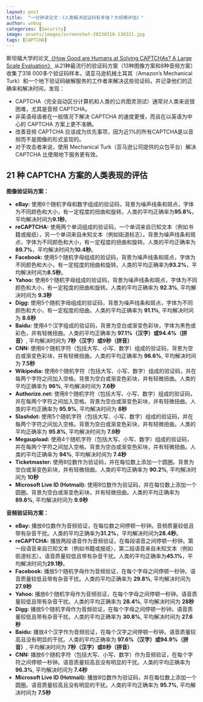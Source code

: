 ```yaml
---
layout: post
title:  "一分钟读论文：《人类解决验证码有多强？大规模评估》"
author: unbug
categories: [Security]
image: assets/images/screenshot-20230318-130321.jpg
tags: [CAPTCHA]
---
```

斯坦福大学的论文[《How Good are Humans at Solving CAPTCHAs? A Large Scale Evaluation》][paper1-url] 从21种最流行的验证码方案（13种图像方案和8种音频方案）收集了318 000多个验证码样本，请亚马逊机械土耳其（Amazon’s Mechanical Turk）和一个地下验证码破解服务的工作者来解决这些验证码，并记录他们的正确率和解决时间，发现：

- CAPTCHA（完全自动区分计算机和人类的公共图灵测试）通常对人类来说很困难，尤其是音频 CAPTCHA。
- 非英语母语者在一般情况下解决 CAPTCHA 的速度更慢，而且在以英语为中心的 CAPTCHA 方案上更不准确。
- 改善音频 CAPTCHA 应该成为优先事项，因为近1%的所有CAPTCHA是以音频而不是图像的形式呈现的。
- 对于攻击者来说，使用 Mechanical Turk（亚马逊公司提供的众包平台）解决 CAPTCHA 比使用地下服务更有效。





## 21 种 CAPTCHA 方案的人类表现的评估
**图像验证码方案：**

- **eBay:** 使用6个随机字母和数字组成的验证码，背景为噪声线条和斑点，字体为不同颜色和大小，有一定程度的扭曲和旋转。人类的平均正确率为**95.8%**，平均解决时间为**9.1秒**。
- **reCAPTCHA:** 使用两个单词组成的验证码，一个单词来自已知文本（例如书籍或报纸），另一个单词来自未知文本（例如街道标志）。背景为噪声线条和斑点，字体为不同颜色和大小，有一定程度的扭曲和旋转。人类的平均正确率为**89.7%**，平均解决时间为**10.4秒**。
- **Facebook:** 使用5个随机字母组成的验证码，背景为噪声线条和斑点，字体为不同颜色和大小，有一定程度的扭曲和旋转。人类的平均正确率为**93.2%**，平均解决时间为**8.5秒**。
- **Yahoo:** 使用6个随机字母组成的验证码，背景为噪声线条和斑点，字体为不同颜色和大小，有一定程度的扭曲和旋转。人类的平均正确率为 **92.3%**, 平均解决时间为 **9.3秒**
- **Digg:** 使用5个随机字母组成的验证码，背景为噪声线条和斑点，字体为不同颜色和大小，有一定程度的扭曲。人类的平均正确率为 **91.1%**, 平均解决时间为 **8.6秒**
- **Baidu:** 使用4个汉字组成的验证码，背景为空白或渐变色彩块，字体为黑色或彩色，并有轻微扭曲。人类的平均正确率为 **97.1%（汉字）或94.4%（拼音）**, 平均解决时间为 **7秒（汉字）或9秒（拼音）**
- **CNN:** 使用6个随机字符（包括大写、小写、数字）组成的验证码，背景为空白或渐变色彩块，并有轻微扭曲。人类的平均正确率为 **96.6%**, 平均解决时间为 **7.5秒**
- **Wikipedia:** 使用6个随机字符（包括大写、小写、数字）组成的验证码，并在每两个字符之间加入空格。背景为空白或渐变色彩块，并有轻微扭曲。人类的平均正确率为 **96%**, 平均解决时间为 **7.6秒**
- **Authorize.net:** 使用8个随机字符（包括大写、小写、数字）组成的验证码，并在每两个字符之间加入空格。背景为空白或渐变色彩块，并有轻微扭曲。人类的平均正确率为 **95.9%**, 平均解决时间为 **8秒**
- **Slashdot:** 使用5个随机字符（包括大写、小写、数字）组成的验证码，并在每两个字符之间加入空格。背景为空白或渐变色彩块，并有轻微扭曲。人类的平均正确率为 **95.8%**, 平均解决时间为 **7.9秒**
- **Megaupload:** 使用4个随机字符（包括大写、小写、数字）组成的验证码，并在每两个字符之间加入空格。背景为空白或渐变色彩块，并有轻微扭曲。人类的平均正确率为 **94%**, 平均解决时间为 **7.4秒**
- **Ticketmaster:** 使用8位数作为验证码，并在每位数上添加一个圆圈。背景为空白或渐变色彩块，并有轻微扭曲。人类的平均正确率为 **90.2%**, 平均解决时间为 **10秒**   
- **Microsoft Live ID (Hotmail):** 使用8位数作为验证码，并在每位数上添加一个圆圈。背景为空白或渐变色彩块，并有轻微扭曲。人类的平均正确率为 **89.8%**, 平均解决时间为 **9.9秒**
    
**音频验证码方案：**

- **eBay:** 播放6位数作为音频验证，在每位数之间停顿一秒钟。音频质量较低且带有杂音干扰。人类的平均正确率为**31.2%**，平均解决时间为**28.4秒**。
- **reCAPTCHA:** 播放两段语音作为音频验证，在每段语音之间停顿一秒钟。第一段语音来自已知文本（例如书籍或报纸），第二段语音来自未知文本（例如街道标志）。语音质量较低且带有杂音干扰。人类的平均正确率为**45.1%**，平均解决时间为**29.1秒**。
- **Facebook:** 播放5个随机字母作为音频验证，在每个字母之间停顿一秒钟。语音质量较低且带有杂音干扰。人类的平均正确率为 **29.8%**, 平均解决时间为 **27.9秒**
- **Yahoo:** 播放6个随机字母作为音频验证，在每个字母之间停顿一秒钟。语音质量较低且带有杂音干扰。人类的平均正确率为 **28.4%**, 平均解决时间为 **28秒**
- **Digg:** 播放5个随机字母作为音频验证，在每个字母之间停顿一秒钟。语音质量较低且带有杂音干扰。人类的平均正确率为 **30.8%**, 平均解决时间为 **27.6秒**
- **Baidu:** 播放4个汉字作为音频验证，在每个汉字之间停顿一秒钟。语音质量较高且没有明显的干扰。人类的平均正确率为 **97.6%（汉字）或94.9%（拼音）**, 平均解决时间为 **7秒（汉字）或8秒（拼音）**
- **CNN:** 播放6个随机字符（包括大写、小写、数字）作为音频验证，在每个字符之间停顿一秒钟。语音质量较高且没有明显的干扰。人类的平均正确率为 **96.3%**, 平均解决时间为 **7.4秒**
- **Microsoft Live ID (Hotmail):** 播放8位数作为验证码，并在每位数上添加一个圆圈。语音质量较高且没有明显的干扰。人类的平均正确率为 **95.7%**, 平均解决时间为 **7.5秒**


[paper1-url]: https://web.stanford.edu/~jurafsky/burszstein_2010_captcha.pdf